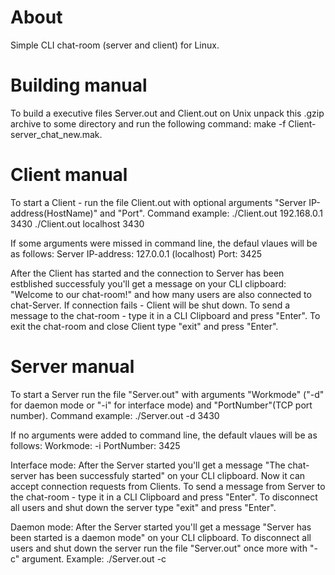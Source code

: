 About
================================================================================================================================================================
Simple CLI chat-room (server and client) for Linux.

Building manual
================================================================================================================================================================
To build a executive files Server.out and Client.out on Unix unpack this .gzip archive to some directory and run the following command:
make -f Client-server_chat_new.mak. 

Client manual
================================================================================================================================================================
To start a Client - run the file Client.out with optional arguments "Server IP-address(HostName)" and "Port". Command example:
./Client.out 192.168.0.1 3430
./Client.out localhost 3430

If some arguments were missed in command line, the defaul vlaues will be as follows:
Server IP-address: 127.0.0.1 (localhost)
Port: 3425

After the Client has started and the connection to Server has been estblished successfuly you'll get a message on your CLI clipboard:
"Welcome to our chat-room!" and how many users are also connected to chat-Server.
If connection fails - Client will be shut down.
To send a message to the chat-room - type it in a CLI Clipboard and press "Enter".
To exit the chat-room and close Client type "exit" and press "Enter".

Server manual
================================================================================================================================================================
To start a Server run the file "Server.out" with arguments "Workmode" ("-d" for daemon mode or "-i" for interface mode) and "PortNumber"(TCP port number). 
Command example:
./Server.out -d 3430

If no arguments were added to command line, the default vlaues will be as follows:
Workmode: -i
PortNumber: 3425

Interface mode:
After the Server started you'll get a message "The chat-server has been successfuly started" on your CLI clipboard.
Now it can accept connection requests from Clients.
To send a message from Server to the chat-room - type it in a CLI Clipboard and press "Enter".
To disconnect all users and shut down the server type "exit" and press "Enter".

Daemon mode:
After the Server started you'll get a message "Server has been started is a daemon mode" on your CLI clipboard.
To disconnect all users and shut down the server run the file "Server.out" once more with "-c" argument. Example:
./Server.out -c




